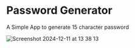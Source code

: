# Password Generator
A Simple App to generate 15 character password


![Screenshot 2024-12-11 at 13 38 13](https://github.com/user-attachments/assets/c7c8a068-ea2d-4542-b0c7-c0335b133e56)
